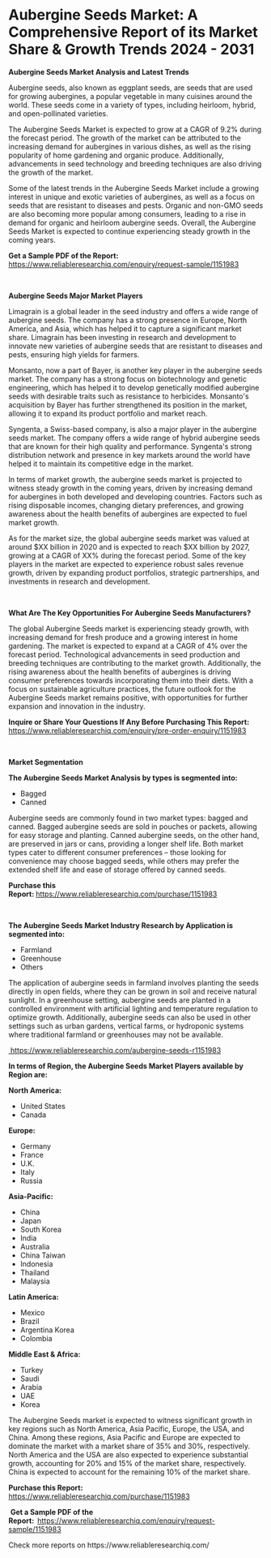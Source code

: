 <p><h1>Aubergine Seeds Market: A Comprehensive Report of its Market Share & Growth Trends 2024 - 2031</h1></p><p><strong>Aubergine Seeds Market Analysis and Latest Trends</strong></p>
<p><p>Aubergine seeds, also known as eggplant seeds, are seeds that are used for growing aubergines, a popular vegetable in many cuisines around the world. These seeds come in a variety of types, including heirloom, hybrid, and open-pollinated varieties.</p><p>The Aubergine Seeds Market is expected to grow at a CAGR of 9.2% during the forecast period. The growth of the market can be attributed to the increasing demand for aubergines in various dishes, as well as the rising popularity of home gardening and organic produce. Additionally, advancements in seed technology and breeding techniques are also driving the growth of the market.</p><p>Some of the latest trends in the Aubergine Seeds Market include a growing interest in unique and exotic varieties of aubergines, as well as a focus on seeds that are resistant to diseases and pests. Organic and non-GMO seeds are also becoming more popular among consumers, leading to a rise in demand for organic and heirloom aubergine seeds. Overall, the Aubergine Seeds Market is expected to continue experiencing steady growth in the coming years.</p></p>
<p><strong>Get a Sample PDF of the Report:&nbsp;</strong> <a href="https://www.reliableresearchiq.com/enquiry/request-sample/1151983">https://www.reliableresearchiq.com/enquiry/request-sample/1151983</a></p>
<p>&nbsp;</p>
<p><strong>Aubergine Seeds Major Market Players</strong></p>
<p><p>Limagrain is a global leader in the seed industry and offers a wide range of aubergine seeds. The company has a strong presence in Europe, North America, and Asia, which has helped it to capture a significant market share. Limagrain has been investing in research and development to innovate new varieties of aubergine seeds that are resistant to diseases and pests, ensuring high yields for farmers.</p><p>Monsanto, now a part of Bayer, is another key player in the aubergine seeds market. The company has a strong focus on biotechnology and genetic engineering, which has helped it to develop genetically modified aubergine seeds with desirable traits such as resistance to herbicides. Monsanto's acquisition by Bayer has further strengthened its position in the market, allowing it to expand its product portfolio and market reach.</p><p>Syngenta, a Swiss-based company, is also a major player in the aubergine seeds market. The company offers a wide range of hybrid aubergine seeds that are known for their high quality and performance. Syngenta's strong distribution network and presence in key markets around the world have helped it to maintain its competitive edge in the market.</p><p>In terms of market growth, the aubergine seeds market is projected to witness steady growth in the coming years, driven by increasing demand for aubergines in both developed and developing countries. Factors such as rising disposable incomes, changing dietary preferences, and growing awareness about the health benefits of aubergines are expected to fuel market growth.</p><p>As for the market size, the global aubergine seeds market was valued at around $XX billion in 2020 and is expected to reach $XX billion by 2027, growing at a CAGR of XX% during the forecast period. Some of the key players in the market are expected to experience robust sales revenue growth, driven by expanding product portfolios, strategic partnerships, and investments in research and development.</p></p>
<p>&nbsp;</p>
<p><strong>What Are The Key Opportunities For Aubergine Seeds Manufacturers?</strong></p>
<p><p>The global Aubergine Seeds market is experiencing steady growth, with increasing demand for fresh produce and a growing interest in home gardening. The market is expected to expand at a CAGR of 4% over the forecast period. Technological advancements in seed production and breeding techniques are contributing to the market growth. Additionally, the rising awareness about the health benefits of aubergines is driving consumer preferences towards incorporating them into their diets. With a focus on sustainable agriculture practices, the future outlook for the Aubergine Seeds market remains positive, with opportunities for further expansion and innovation in the industry.</p></p>
<p><strong>Inquire or Share Your Questions If Any Before Purchasing This Report:</strong> <a href="https://www.reliableresearchiq.com/enquiry/pre-order-enquiry/1151983">https://www.reliableresearchiq.com/enquiry/pre-order-enquiry/1151983</a></p>
<p>&nbsp;</p>
<p><strong>Market Segmentation</strong></p>
<p><strong>The Aubergine Seeds Market Analysis by types is segmented into:</strong></p>
<p><ul><li>Bagged</li><li>Canned</li></ul></p>
<p><p>Aubergine seeds are commonly found in two market types: bagged and canned. Bagged aubergine seeds are sold in pouches or packets, allowing for easy storage and planting. Canned aubergine seeds, on the other hand, are preserved in jars or cans, providing a longer shelf life. Both market types cater to different consumer preferences – those looking for convenience may choose bagged seeds, while others may prefer the extended shelf life and ease of storage offered by canned seeds.</p></p>
<p><strong>Purchase this Report:&nbsp;</strong><a href="https://www.reliableresearchiq.com/purchase/1151983">https://www.reliableresearchiq.com/purchase/1151983</a></p>
<p>&nbsp;</p>
<p><strong>The Aubergine Seeds Market Industry Research by Application is segmented into:</strong></p>
<p><ul><li>Farmland</li><li>Greenhouse</li><li>Others</li></ul></p>
<p><p>The application of aubergine seeds in farmland involves planting the seeds directly in open fields, where they can be grown in soil and receive natural sunlight. In a greenhouse setting, aubergine seeds are planted in a controlled environment with artificial lighting and temperature regulation to optimize growth. Additionally, aubergine seeds can also be used in other settings such as urban gardens, vertical farms, or hydroponic systems where traditional farmland or greenhouses may not be available.</p></p>
<p><a href="https://www.reliableresearchiq.com/aubergine-seeds-r1151983">&nbsp;https://www.reliableresearchiq.com/aubergine-seeds-r1151983</a></p>
<p><strong>In terms of Region, the Aubergine Seeds Market Players available by Region are:</strong></p>
<p>
    <p> <strong> North America: </strong>
        <ul>
            <li>United States</li>
            <li>Canada</li>
        </ul>
        </p> 
    <p> <strong> Europe: </strong>
        <ul>
            <li>Germany</li>
            <li>France</li>
            <li>U.K.</li>
            <li>Italy</li>
            <li>Russia</li>
        </ul>
        </p> 
    <p> <strong> Asia-Pacific: </strong>
        <ul>
            <li>China</li>
            <li>Japan</li>
            <li>South Korea</li>
            <li>India</li>
            <li>Australia</li>
            <li>China Taiwan</li>
            <li>Indonesia</li>
            <li>Thailand</li>
            <li>Malaysia</li>
        </ul>
        </p> 
    <p> <strong> Latin America: </strong>
        <ul>
            <li>Mexico</li>
            <li>Brazil</li>
            <li>Argentina Korea</li>
            <li>Colombia</li>
        </ul>
        </p> 
    <p> <strong> Middle East & Africa: </strong>
        <ul>
            <li>Turkey</li>
            <li>Saudi</li>
            <li>Arabia</li>
            <li>UAE</li>
            <li>Korea</li>
        </ul>
    </p>
    </p>
<p><p>The Aubergine Seeds market is expected to witness significant growth in key regions such as North America, Asia Pacific, Europe, the USA, and China. Among these regions, Asia Pacific and Europe are expected to dominate the market with a market share of 35% and 30%, respectively. North America and the USA are also expected to experience substantial growth, accounting for 20% and 15% of the market share, respectively. China is expected to account for the remaining 10% of the market share.</p></p>
<p><strong>Purchase this Report: </strong><a href="https://www.reliableresearchiq.com/purchase/1151983">https://www.reliableresearchiq.com/purchase/1151983</a></p>
<p>&nbsp;<strong>Get a Sample PDF of the Report:&nbsp;&nbsp;</strong><a href="https://www.reliableresearchiq.com/enquiry/request-sample/1151983">https://www.reliableresearchiq.com/enquiry/request-sample/1151983</a></p>
<p><strong></strong></p>
<p>Check more reports on https://www.reliableresearchiq.com/</p>